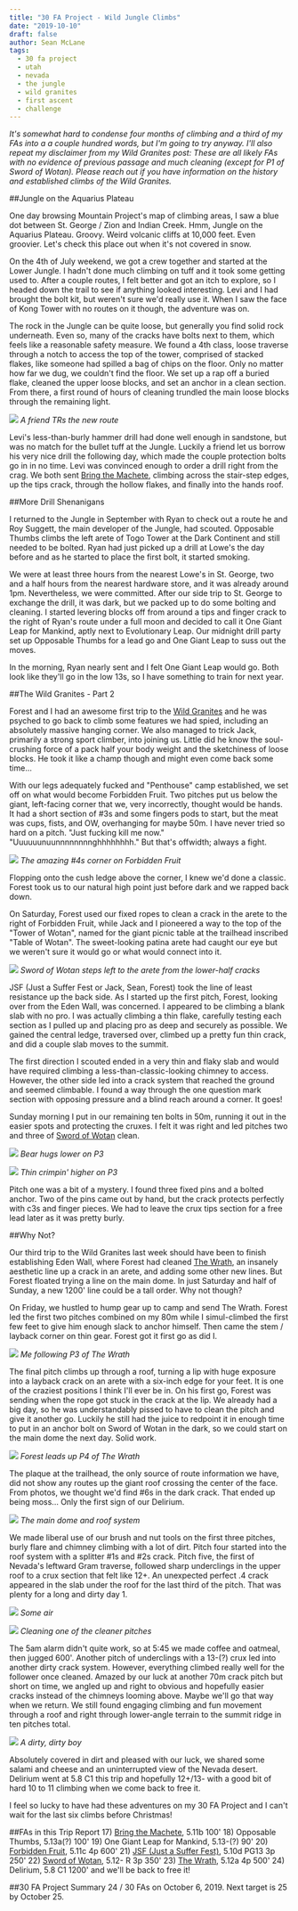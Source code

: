 ```yaml
---
title: "30 FA Project - Wild Jungle Climbs"
date: "2019-10-10"
draft: false
author: Sean McLane
tags:
  - 30 fa project
  - utah
  - nevada
  - the jungle
  - wild granites
  - first ascent
  - challenge
---
```


*It's somewhat hard to condense four months of climbing and a third of my FAs into a a couple hundred words, but I'm going to try anyway. I'll also repeat my disclaimer from my Wild Granites post: These are all likely FAs with no evidence of previous passage and much cleaning (except for P1 of Sword of Wotan). Please reach out if you have information on the history and established climbs of the Wild Granites.*

##Jungle on the Aquarius Plateau

One day browsing Mountain Project's map of climbing areas, I saw a blue dot between St. George / Zion and Indian Creek. Hmm, Jungle on the Aquarius Plateau. Groovy. Weird volcanic cliffs at 10,000 feet. Even groovier. Let's check this place out when it's not covered in snow.

On the 4th of July weekend, we got a crew together and started at the Lower Jungle. I hadn't done much climbing on tuff and it took some getting used to. After a couple routes, I felt better and got an itch to explore, so I headed down the trail to see if anything looked interesting. Levi and I had brought the bolt kit, but weren't sure we'd really use it. When I saw the face of Kong Tower with no routes on it though, the adventure was on.

The rock in the Jungle can be quite loose, but generally you find solid rock underneath. Even so, many of the cracks have bolts next to them, which feels like a reasonable safety measure. We found a 4th class, loose traverse through a notch to access the top of the tower, comprised of stacked flakes, like someone had spilled a bag of chips on the floor. Only no matter how far we dug, we couldn't find the floor. We set up a rap off a buried flake, cleaned the upper loose blocks, and set an anchor in a clean section. From there, a first round of hours of cleaning trundled the main loose blocks through the remaining light.

![](machete.jpeg)
*A friend TRs the new route*

Levi's less-than-burly hammer drill had done well enough in sandstone, but was no match for the bullet tuff at the Jungle. Luckily a friend let us borrow his very nice drill the following day, which made the couple protection bolts go in in no time. Levi was convinced enough to order a drill right from the crag. We both sent [Bring the Machete](https://www.mountainproject.com/route/117323808/bring-the-machete), climbing across the stair-step edges, up the tips crack, through the hollow flakes, and finally into the hands roof.

##More Drill Shenanigans

I returned to the Jungle in September with Ryan to check out a route he and Roy Suggett, the main developer of the Jungle, had scouted. Opposable Thumbs climbs the left arete of Togo Tower at the Dark Continent and still needed to be bolted. Ryan had just picked up a drill at Lowe's the day before and as he started to place the first bolt, it started smoking.

We were at least three hours from the nearest Lowe's in St. George, two and a half hours from the nearest hardware store, and it was already around 1pm. Nevertheless, we were committed. After our side trip to St. George to exchange the drill, it was dark, but we packed up to do some bolting and cleaning. I started levering blocks off from around a tips and finger crack to the right of Ryan's route under a full moon and decided to call it One Giant Leap for Mankind, aptly next to Evolutionary Leap. Our midnight drill party set up Opposable Thumbs for a lead go and One Giant Leap to suss out the moves.

In the morning, Ryan nearly sent and I felt One Giant Leap would go. Both look like they'll go in the low 13s, so I have something to train for next year.

##The Wild Granites - Part 2

Forest and I had an awesome first trip to the [Wild Granites](/30-fa-project-wild-granites/) and he was psyched to go back to climb some features we had spied, including an absolutely massive hanging corner. We also managed to trick Jack, primarily a strong sport climber, into joining us. Little did he know the soul-crushing force of a pack half your body weight and the sketchiness of loose blocks. He took it like a champ though and might even come back some time...

With our legs adequately fucked and "Penthouse" camp established, we set off on what would become Forbidden Fruit. Two pitches put us below the giant, left-facing corner that we, very incorrectly, thought would be hands. It had a short section of #3s and some fingers pods to start, but the meat was cups, fists, and OW, overhanging for maybe 50m. I have never tried so hard on a pitch. "Just fucking kill me now." "Uuuuuunuunnnnnnnnghhhhhhhh." But that's offwidth; always a fight. 

![](forbidden.JPG)
*The amazing #4s corner on Forbidden Fruit*

Flopping onto the cush ledge above the corner, I knew we'd done a classic. Forest took us to our natural high point just before dark and we rapped back down.

On Saturday, Forest used our fixed ropes to clean a crack in the arete to the right of Forbidden Fruit, while Jack and I pioneered a way to the top of the "Tower of Wotan", named for the giant picnic table at the trailhead inscribed "Table of Wotan". The sweet-looking patina arete had caught our eye but we weren't sure it would go or what would connect into it. 

![](sword.jpeg)
*Sword of Wotan steps left to the arete from the lower-half cracks*

JSF (Just a Suffer Fest or Jack, Sean, Forest) took the line of least resistance up the back side. As I started up the first pitch, Forest, looking over from the Eden Wall, was concerned. I appeared to be climbing a blank slab with no pro. I was actually climbing a thin flake, carefully testing each section as I pulled up and placing pro as deep and securely as possible. We gained the central ledge, traversed over, climbed up a pretty fun thin crack, and did a couple slab moves to the summit.

The first direction I scouted ended in a very thin and flaky slab and would have required climbing a less-than-classic-looking chimney to access. However, the other side led into a crack system that reached the ground and seemed climbable. I found a way through the one question mark section with opposing pressure and a blind reach around a corner. It goes!

Sunday morning I put in our remaining ten bolts in 50m, running it out in the easier spots and protecting the cruxes. I felt it was right and led pitches two and three of [Sword of Wotan](https://www.mountainproject.com/route/117859314/sword-of-wotan) clean.

![](sword2.JPG)
*Bear hugs lower on P3*

![](sword1.JPG)
*Thin crimpin' higher on P3*

Pitch one was a bit of a mystery. I found three fixed pins and a bolted anchor. Two of the pins came out by hand, but the crack protects perfectly with c3s and finger pieces. We had to leave the crux tips section for a free lead later as it was pretty burly.

##Why Not?

Our third trip to the Wild Granites last week should have been to finish establishing Eden Wall, where Forest had cleaned [The Wrath](https://www.mountainproject.com/route/117859274/the-wrath), an insanely aesthetic line up a crack in an arete, and adding some other new lines. But Forest floated trying a line on the main dome. In just Saturday and half of Sunday, a new 1200' line could be a tall order. Why not though?

On Friday, we hustled to hump gear up to camp and send The Wrath. Forest led the first two pitches combined on my 80m while I simul-climbed the first few feet to give him enough slack to anchor himself. Then came the stem / layback corner on thin gear. Forest got it first go as did I.

![](wrath1.JPG)
*Me following P3 of The Wrath*

The final pitch climbs up through a roof, turning a lip with huge exposure into a layback crack on an arete with a six-inch edge for your feet. It is one of the craziest positions I think I'll ever be in. On his first go, Forest was sending when the rope got stuck in the crack at the lip. We already had a big day, so he was understandably pissed to have to clean the pitch and give it another go. Luckily he still had the juice to redpoint it in enough time to put in an anchor bolt on Sword of Wotan in the dark, so we could start on the main dome the next day. Solid work.

![](wrath2.JPG)
*Forest leads up P4 of The Wrath*

The plaque at the trailhead, the only source of route information we have, did not show any routes up the giant roof crossing the center of the face. From photos, we thought we'd find #6s in the dark crack. That ended up being moss... Only the first sign of our Delirium.

![](main-dome.jpeg)
*The main dome and roof system*

We made liberal use of our brush and nut tools on the first three pitches, burly flare and chimney climbing with a lot of dirt. Pitch four started into the roof system with a splitter #1s and #2s crack. Pitch five, the first of Nevada's leftward Gram traverse, followed sharp underclings in the upper roof to a crux section that felt like 12+. An unexpected perfect .4 crack appeared in the slab under the roof for the last third of the pitch. That was plenty for a long and dirty day 1.

![](delirium.JPG)
*Some air*

![](p6.jpeg)
*Cleaning one of the cleaner pitches*

The 5am alarm didn't quite work, so at 5:45 we made coffee and oatmeal, then jugged 600'. Another pitch of underclings with a 13-(?) crux led into another dirty crack system. However, everything climbed really well for the follower once cleaned. Amazed by our luck at another 70m crack pitch but short on time, we angled up and right to obvious and hopefully easier cracks instead of the chimneys looming above. Maybe we'll go that way when we return. We still found engaging climbing and fun movement through a roof and right through lower-angle terrain to the summit ridge in ten pitches total. 

![](dirty.jpeg)
*A dirty, dirty boy*

Absolutely covered in dirt and pleased with our luck, we shared some salami and cheese and an uninterrupted view of the Nevada desert. Delirium went at 5.8 C1 this trip and hopefully 12+/13- with a good bit of hard 10 to 11 climbing when we come back to free it.

I feel so lucky to have had these adventures on my 30 FA Project and I can't wait for the last six climbs before Christmas!

##FAs in this Trip Report
17) [Bring the Machete](https://www.mountainproject.com/route/117323808/bring-the-machete), 5.11b 100'
18) Opposable Thumbs, 5.13a(?) 100'
19) One Giant Leap for Mankind, 5.13-(?) 90'
20) [Forbidden Fruit](https://www.mountainproject.com/route/117859261/forbidden-fruit), 5.11c 4p 600'
21) [JSF (Just a Suffer Fest)](https://www.mountainproject.com/route/117859293/jsf-just-a-suffer-fest), 5.10d PG13 3p 250'
22) [Sword of Wotan](https://www.mountainproject.com/route/117859314/sword-of-wotan), 5.12- R 3p 350'
23) [The Wrath](https://www.mountainproject.com/route/117859274/the-wrath), 5.12a 4p 500'
24) Delirium, 5.8 C1 1200' and we'll be back to free it!

##30 FA Project Summary
24 / 30 FAs on October 6, 2019. Next target is 25 by October 25.